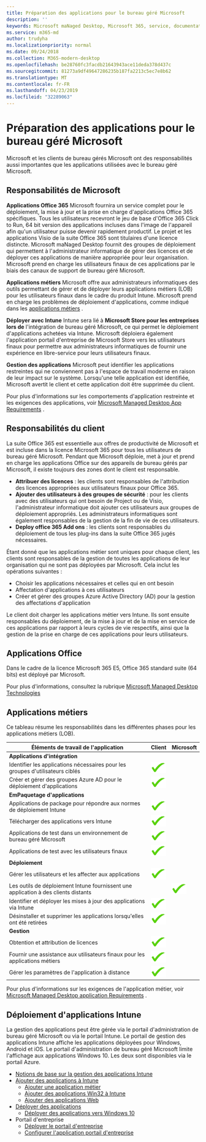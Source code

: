 ```yaml
---
title: Préparation des applications pour le bureau géré Microsoft
description: ''
keywords: Microsoft maNaged Desktop, Microsoft 365, service, documentation
ms.service: m365-md
author: trudyha
ms.localizationpriority: normal
ms.date: 09/24/2018
ms.collection: M365-modern-desktop
ms.openlocfilehash: be28760fc3facdb21643943ace11deda378d437c
ms.sourcegitcommit: 81273a9df49647286235b187fa2213c5ec7e8b62
ms.translationtype: MT
ms.contentlocale: fr-FR
ms.lasthandoff: 04/23/2019
ms.locfileid: "32289063"
---
```

# <a name="preparing-apps-for-microsoft-managed-desktop"></a>Préparation des applications pour le bureau géré Microsoft

<!--This topic is the target for 2 "Learn more" links in the Admin Portal (aka.ms/app-overview;app-package); also target for link from Online resources (aka.ms/app-overviewmmd-app-prep) do not delete.-->

<!--Applications: supported/onboard/deployment -->
 
Microsoft et les clients de bureau gérés Microsoft ont des responsabilités aussi importantes que les applications utilisées avec le bureau géré Microsoft.

## <a name="microsoft-responsibilities"></a>Responsabilités de Microsoft
**Applications Office 365** Microsoft fournira un service complet pour le déploiement, la mise à jour et la prise en charge d'applications Office 365 spécifiques. Tous les utilisateurs recevront le jeu de base d'Office 365 Click to Run, 64 bit version des applications incluses dans l'image de l'appareil afin qu'un utilisateur puisse devenir rapidement productif. Le projet et les applications Visio de la suite Office 365 sont titulaires d'une licence distincte.  Microsoft maNaged Desktop fournit des groupes de déploiement qui permettent à l'administrateur informatique de gérer des licences et de déployer ces applications de manière appropriée pour leur organisation. Microsoft prend en charge les utilisateurs finaux de ces applications par le biais des canaux de support de bureau géré Microsoft.

**Applications métiers** Microsoft offre aux administrateurs informatiques des outils permettant de gérer et de déployer leurs applications métiers (LOB) pour les utilisateurs finaux dans le cadre du produit Intune. Microsoft prend en charge les problèmes de déploiement d'applications, comme indiqué dans les [applications métiers](#line-of-business-applications) . 

**Déployer avec Intune** Intune sera lié à **Microsoft Store pour les entreprises lors de** l'intégration de bureau géré Microsoft, ce qui permet le déploiement d'applications achetées via Intune. Microsoft déploiera également l'application portail d'entreprise de Microsoft Store vers les utilisateurs finaux pour permettre aux administrateurs informatiques de fournir une expérience en libre-service pour leurs utilisateurs finaux.

**Gestion des applications** Microsoft peut identifier les applications restreintes qui ne conviennent pas à l'espace de travail moderne en raison de leur impact sur le système. Lorsqu'une telle application est identifiée, Microsoft avertit le client et cette application doit être supprimée du client. 

Pour plus d'informations sur les comportements d'application restreinte et les exigences des applications, voir [Microsoft Managed Desktop App Requirements](../service-description/mmd-app-requirements.md) .

## <a name="customer-responsibilities"></a>Responsabilités du client
La suite Office 365 est essentielle aux offres de productivité de Microsoft et est incluse dans la licence Microsoft 365 pour tous les utilisateurs de bureau géré Microsoft. Pendant que Microsoft déploie, met à jour et prend en charge les applications Office sur des appareils de bureau gérés par Microsoft, il existe toujours des zones dont le client est responsable.
- **Attribuer des licences** : les clients sont responsables de l'attribution des licences appropriées aux utilisateurs finaux pour Office 365. 
- **Ajouter des utilisateurs à des groupes de sécurité** : pour les clients avec des utilisateurs qui ont besoin de Project ou de Visio, l'administrateur informatique doit ajouter ces utilisateurs aux groupes de déploiement appropriés. Les administrateurs informatiques sont également responsables de la gestion de la fin de vie de ces utilisateurs. 
- **Deploy office 365 Add ons** : les clients sont responsables du déploiement de tous les plug-ins dans la suite Office 365 jugés nécessaires. 

Étant donné que les applications métier sont uniques pour chaque client, les clients sont responsables de la gestion de toutes les applications de leur organisation qui ne sont pas déployées par Microsoft. Cela inclut les opérations suivantes :
- Choisir les applications nécessaires et celles qui en ont besoin
- Affectation d'applications à ces utilisateurs
- Créer et gérer des groupes Azure Active Directory (AD) pour la gestion des affectations d'application 

Le client doit charger les applications métier vers Intune. Ils sont ensuite responsables du déploiement, de la mise à jour et de la mise en service de ces applications par rapport à leurs cycles de vie respectifs, ainsi que la gestion de la prise en charge de ces applications pour leurs utilisateurs.

## <a name="office-applications"></a>Applications Office
Dans le cadre de la licence Microsoft 365 E5, Office 365 standard suite (64 bits) est déployé par Microsoft. 

Pour plus d'informations, consultez la rubrique [Microsoft Managed Desktop Technologies](../intro/technologies.md) <!--- and the other applications licensed under Office 365 E5 may be deployed by the customer using Intune’s deployment tools.-->

## <a name="line-of-business-applications"></a>Applications métiers
Ce tableau résume les responsabilités dans les différentes phases pour les applications métiers (LOB). 

Éléments de travail de l'application |    Client    | Microsoft
--- | --- | ---
**Applications d'intégration** |  |
Identifier les applications nécessaires pour les groupes d'utilisateurs ciblés   | ![Oui](images/checkmark.png)  |
Créer et gérer des groupes Azure AD pour le déploiement d'applications | ![Oui](images/checkmark.png) |   
**EmPaquetage d'applications** |  |
Applications de package pour répondre aux normes de déploiement Intune |  ![Oui](images/checkmark.png) |  
Télécharger des applications vers Intune | ![Oui](images/checkmark.png)     |
Applications de test dans un environnement de bureau géré Microsoft |    ![Oui](images/checkmark.png) |  
Applications de test avec les utilisateurs finaux    | ![Oui](images/checkmark.png) |    
**Déploiement** | |
Gérer les utilisateurs et les affecter aux applications  | ![Oui](images/checkmark.png)  |
Les outils de déploiement Intune fournissent une application à des clients distants| |   ![Oui](images/checkmark.png)
Identifier et déployer les mises à jour des applications via Intune | ![Oui](images/checkmark.png)    |
Désinstaller et supprimer les applications lorsqu'elles ont été retirées    | ![Oui](images/checkmark.png) |    
**Gestion** | |
Obtention et attribution de licences |   ![Oui](images/checkmark.png)     |
Fournir une assistance aux utilisateurs finaux pour les applications métiers  | ![Oui](images/checkmark.png) |
Gérer les paramètres de l'application à distance    | ![Oui](images/checkmark.png) |

Pour plus d'informations sur les exigences de l'application métier, voir [Microsoft Managed Desktop application Requirements](../service-description/mmd-app-requirements.md) .


## <a name="intune-application-deployment"></a>Déploiement d'applications Intune
La gestion des applications peut être gérée via le portail d'administration de bureau géré Microsoft ou via le portail Intune. Le portail de gestion des applications Intune affiche les applications déployées pour Windows, Android et iOS. Le portail d'administration de bureau géré Microsoft limite l'affichage aux applications Windows 10. Les deux sont disponibles via le portail Azure. 
* [Notions de base sur la gestion des applications Intune](https://docs.microsoft.com/intune/app-management)
* [Ajouter des applications à Intune](https://docs.microsoft.com/intune/app-management)
   * [Ajouter une application métier](https://docs.microsoft.com/intune/lob-apps-windows)
   * [Ajouter des applications Win32 à Intune](https://docs.microsoft.com/intune/apps-win32-app-management)
   * [Ajouter des applications Web](https://docs.microsoft.com/intune/web-app)
* [Déployer des applications](https://docs.microsoft.com/intune/apps-deploy)
   * [Déployer des applications vers Windows 10](https://docs.microsoft.com/intune/apps-windows-10-app-deploy)
* Portail d'entreprise
   * [Déployer le portail d'entreprise](https://docs.microsoft.com/intune/store-apps-company-portal-app)
   * [Configurer l'application portail d'entreprise](https://docs.microsoft.com/intune/company-portal-app)
